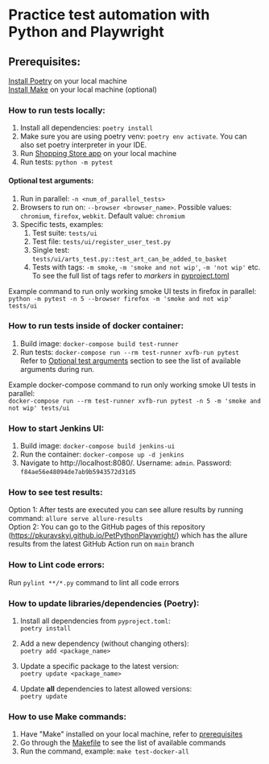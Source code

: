 # Practice test automation with Python and Playwright

## Prerequisites:

[Install Poetry](https://python-poetry.org/docs/#installation) on your local machine  
[Install Make](https://www.google.com/search?q=how+to+install+%22Make%22) on your local machine (optional)

### How to run tests locally:

1. Install all dependencies: `poetry install`
2. Make sure you are using poetry venv: `poetry env activate`. You can also set poetry interpreter in your IDE.
3. Run [Shopping Store app](ShoppingStoreApp) on your local machine
4. Run tests: `python -m pytest`

#### Optional test arguments:

1. Run in parallel: `-n <num_of_parallel_tests>`
2. Browsers to run on: `--browser <browser_name>`. Possible values: `chromium`, `firefox`, `webkit`. Default value:
   `chromium`
3. Specific tests, examples:
    1. Test suite: `tests/ui`
    2. Test file: `tests/ui/register_user_test.py`
    3. Single test: `tests/ui/arts_test.py::test_art_can_be_added_to_basket`
    4. Tests with tags: `-m smoke`, `-m 'smoke and not wip'`, `-m 'not wip'` etc. To see the full list of tags refer
       to _markers_ in [pyproject.toml](https://github.com/PKuravskyi/PetPythonPlaywright/blob/main/pyproject.toml#L28)

Example command to run only working smoke UI tests in firefox in parallel:  
`python -m pytest -n 5 --browser firefox -m 'smoke and not wip' tests/ui`

### How to run tests inside of docker container:

1. Build image: `docker-compose build test-runner`
2. Run tests: `docker-compose run --rm test-runner xvfb-run pytest`  
   Refer
   to [Optional test arguments](#optional-test-arguments)
   section to see the list of available arguments during run.

Example docker-compose command to run only working smoke UI tests in parallel:  
`docker-compose run --rm test-runner xvfb-run pytest -n 5 -m 'smoke and not wip' tests/ui`

### How to start Jenkins UI:

1. Build image: `docker-compose build jenkins-ui`
2. Run the container: `docker-compose up -d jenkins`
3. Navigate to http://localhost:8080/. Username: `admin`. Password: `f84ae56e48094de7ab9b5943572d31d5`

### How to see test results:

Option 1: After tests are executed you can see allure results by running command: ```allure serve allure-results```   
Option 2: You can go to the GitHub pages of this repository (https://pkuravskyi.github.io/PetPythonPlaywright/) which
has the allure results from the latest GitHub Action run on `main` branch

### How to Lint code errors:

Run `pylint **/*.py` command to lint all code errors

### How to update libraries/dependencies (Poetry):

1. Install all dependencies from `pyproject.toml`:  
   `poetry install`

2. Add a new dependency (without changing others):  
   `poetry add <package_name>`

3. Update a specific package to the latest version:  
   `poetry update <package_name>`

4. Update **all** dependencies to latest allowed versions:  
   `poetry update`

### How to use Make commands:

1. Have "Make" installed on your local machine, refer to [prerequisites](#prerequisites)
2. Go through the [Makefile](Makefile) to see the list of available commands
3. Run the command, example: `make test-docker-all`
